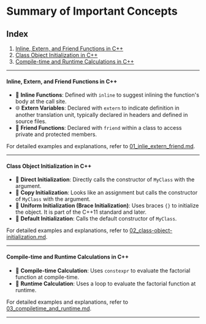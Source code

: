 # Summary of Important Concepts

## Index
1. [Inline, Extern, and Friend Functions in C++](#inline-extern-and-friend-functions-in-c)
2. [Class Object Initialization in C++](#class-object-initialization-in-c)
3. [Compile-time and Runtime Calculations in C++](#compile-time-and-runtime-calculations-in-c)


---


#### Inline, Extern, and Friend Functions in C++
- 📝 **Inline Functions**: Defined with `inline` to suggest inlining the function's body at the call site.
- 🌐 **Extern Variables**: Declared with `extern` to indicate definition in another translation unit, typically declared in headers and defined in source files.
- 🤝 **Friend Functions**: Declared with `friend` within a class to access private and protected members.

For detailed examples and explanations, refer to [01_inlie_extern_friend.md](Markdown_Files/01_inlie_extern_friend.md).


---


#### Class Object Initialization in C++
- 📝 **Direct Initialization**: Directly calls the constructor of `MyClass` with the argument.
- 📝 **Copy Initialization**: Looks like an assignment but calls the constructor of `MyClass` with the argument.
- 📝 **Uniform Initialization (Brace Initialization)**: Uses braces `{}` to initialize the object. It is part of the C++11 standard and later.
- 📝 **Default Initialization**: Calls the default constructor of `MyClass`.

For detailed examples and explanations, refer to [02_class-object-initialization.md](Markdown_Files/02_Class_Objec_Initilisation.md).


---


#### Compile-time and Runtime Calculations in C++
- 📝 **Compile-time Calculation**: Uses `constexpr` to evaluate the factorial function at compile-time.
- 📝 **Runtime Calculation**: Uses a loop to evaluate the factorial function at runtime.

For detailed examples and explanations, refer to [03_compiletime_and_runtime.md](Markdown_Files/03_compiletime_and_runtime.md).


---


